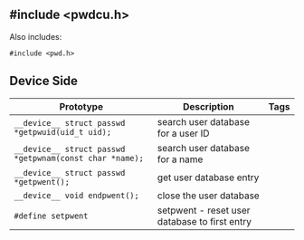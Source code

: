 ## #include <pwdcu.h>

Also includes:
```
#include <pwd.h>
```

## Device Side
Prototype | Description | Tags
--- | --- | :---:
```__device__ struct passwd *getpwuid(uid_t uid);``` | search user database for a user ID
```__device__ struct passwd *getpwnam(const char *name);``` | search user database for a name
```__device__ struct passwd *getpwent();``` | get user database entry
```__device__ void endpwent();``` | close the user database
```#define setpwent``` | setpwent - reset user database to first entry
